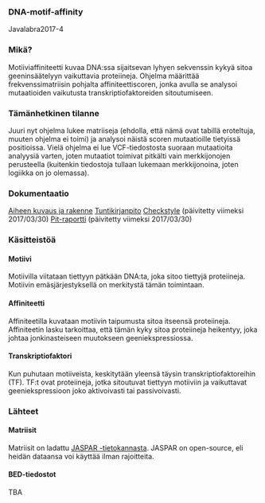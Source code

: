 ### DNA-motif-affinity
Javalabra2017-4

### Mikä?

Motiiviaffiniteetti kuvaa DNA:ssa sijaitsevan lyhyen sekvenssin kykyä sitoa geeninsäätelyyn vaikuttavia proteiineja. Ohjelma määrittää frekvenssimatriisin pohjalta affiniteettiscoren, jonka avulla se analysoi mutaatioiden vaikutusta transkriptiofaktoreiden sitoutumiseen.

### Tämänhetkinen tilanne

Juuri nyt ohjelma lukee matriiseja (ehdolla, että nämä ovat tabillä eroteltuja, muuten ohjelma ei toimi) ja analysoi näistä scoren mutaatioille tietyissä positioissa. Vielä ohjelma ei lue VCF-tiedostosta suoraan mutaatioita analyysiä varten, joten mutaatiot toimivat pitkälti vain merkkijonojen perusteella (kuitenkin tiedostoja tullaan lukemaan merkkijonoina, joten logiikka on jo olemassa).

### Dokumentaatio

[Aiheen kuvaus ja rakenne](dokumentaatio/aiheenKuvausJaRakenne.md)
[Tuntikirjanpito](dokumentaatio/tuntikirjanpito.md)
[Checkstyle](dokumentaatio/checkstyle/checkstyle.html) (päivitetty viimeksi 2017/03/30)
[Pit-raportti](dokumentaatio/pit/201703302307/index.html) (päivitetty viimeksi 2017/03/30)

### Käsitteistöä

#### Motiivi

Motiivilla viitataan tiettyyn pätkään DNA:ta, joka sitoo tiettyjä proteiineja. Motiivin emäsjärjestyksellä on merkitystä tämän toimintaan.

#### Affiniteetti

Affiniteetilla kuvataan motiivin taipumusta sitoa itseensä proteiineja. Affiniteetin lasku tarkoittaa, että tämän kyky sitoa proteiineja heikentyy, joka johtaa jonkinasteiseen muutokseen geeniekspressiossa.

#### Transkriptiofaktori

Kun puhutaan motiiveista, keskitytään yleensä täysin transkriptiofaktoreihin (TF). TF:t ovat proteiineja, jotka sitoutuvat tiettyyn motiiviin ja vaikuttavat geeniekspressioon joko aktivoivasti tai passivoivasti.

### Lähteet

#### Matriisit

Matriisit on ladattu [JASPAR -tietokannasta](http://jaspar.genereg.net/). JASPAR on open-source, eli heidän dataansa voi käyttää ilman rajoitteita.

#### BED-tiedostot

TBA
